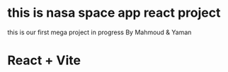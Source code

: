 # this is nasa space app react project 
this is our first mega project 
in progress By Mahmoud & Yaman

# React + Vite

